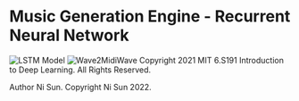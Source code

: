 # Music Generation Engine - Recurrent Neural Network
![LSTM Model](https://miro.medium.com/max/1400/0*Rr5svfAHAwO6NEUB.png)
![Wave2MidiWave](https://benanne.github.io/images/wave2midi2wave.png)
Copyright 2021 MIT 6.S191 Introduction to Deep Learning. All Rights Reserved. 

Author Ni Sun. Copyright Ni Sun 2022. 
